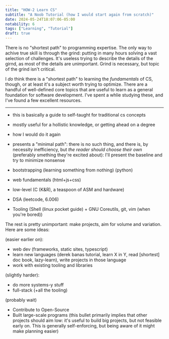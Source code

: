 ```yaml
---
title: "HOW-2 Learn CS"
subtitle: "A Noob Tutorial (how I would start again from scratch)"
date: 2024-05-24T18:07:06-05:00
notability: 6
tags: ["Learning", "Tutorial"]
draft: true
---
```


There is no "shortest path" to programming expertise.
The only way to achive true skill is through the grind: putting in many hours solving a vast selection of challenges.
It's useless trying to describe the details of the girnd, as most of the details are unimportant.
Grind is necessary, but topic of the grind isn't critical.

I *do* think there is a "shortest path" to learning the *fundamentals* of CS, though, or at least it's a subject worth trying to optimize.
There are a handful of well-defined core topics that are useful to learn as a general foundation for software development.
I've spent a whlie studying these, and I've found a few excellent resources.

---

- this is basically a guide to self-taught for traditional cs concepts
- mostly useful for a hollistic knowledge, or getting ahead on a degree
- how I would do it again
- presents a "minimal path": there is no such thing, and there is, by necessity inefficiency, but *the reader should choose their own* (preferably smething they're excited about): I'll present the baseline and try to minimize nonsense

- bootstrapping (learning something from nothing) (python)
- web fundamentals (html+js+css)
- low-level (C (K&R), a teaspoon of ASM and hardware)
- DSA (leetcode, 6.006)
- Tooling (Shell (linux pocket guide) + GNU Coreutils, git, vim (when you're bored))

The rest is pretty unimportant: make projects, aim for volume and variation.
Here are some ideas:

(easier earlier on):
- web dev (frameworks, static sites, typescript)
- learn new languages (derek banas tutorial, learn X in Y, read [shortest] doc book, lazy-learn), write projects in those language
- work with existing tooling and libraries

(slightly harder):
- do more systems-y stuff
- full-stack (+all the tooling)

(probably wait)
- Contribute to Open-Source
- Built large-scale programs (this bullet primarily implies that other projects should aim low: it's useful to build big projects, but not feasible early on. This is generally self-enforcing, but being aware of it might make planning easier)
